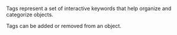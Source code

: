 Tags represent a set of interactive keywords that help organize and categorize objects.

Tags can be added or removed from an object.
